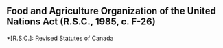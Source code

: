 ## Food and Agriculture Organization of the United Nations Act (R.S.C., 1985, c. F-26)
  *[R.S.C.]: Revised Statutes of Canada
